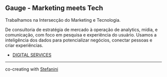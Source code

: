 ## Gauge - Marketing meets Tech

Trabalhamos na Intersecção do Marketing e Tecnologia.

De consultoria de estratégia de mercado à operação de analytics, mídia, e comunicação, com foco em pesquisa e experiência do usuário.
Usamos a inteligência dos dados para potencializar negócios, conectar pessoas e criar experiências.

* [DIGITAL SERVICES](https://gauge.digital/)

----

co-creating with [Stefanini](https://stefanini.com/pt-br)
